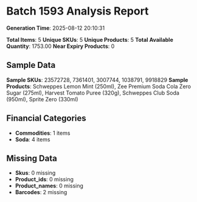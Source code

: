 # Batch 1593 Analysis Report

**Generation Time**: 2025-08-12 20:10:31

**Total Items**: 5
**Unique SKUs**: 5
**Unique Products**: 5
**Total Available Quantity**: 1753.00
**Near Expiry Products**: 0

## Sample Data
**Sample SKUs**: 23572728, 7361401, 3007744, 1038791, 9918829
**Sample Products**: Schweppes Lemon Mint (250ml), Zee Premium Soda Cola Zero Sugar (275ml), Harvest Tomato Puree (320g), Schweppes Club Soda (950ml), Sprite Zero (330ml)

## Financial Categories
- **Commodities**: 1 items
- **Soda**: 4 items

## Missing Data
- **Skus**: 0 missing
- **Product_ids**: 0 missing
- **Product_names**: 0 missing
- **Barcodes**: 2 missing
